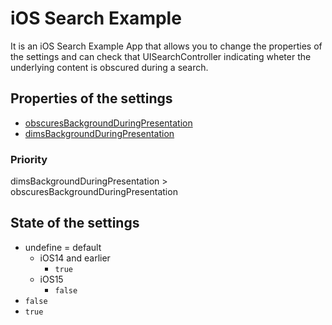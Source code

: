 # iOS Search Example
It is an iOS Search Example App that allows you to change the properties of the settings and can check that UISearchController indicating wheter the underlying content is obscured during a search.

## Properties of the settings
- [obscuresBackgroundDuringPresentation](https://developer.apple.com/documentation/uikit/uisearchcontroller/1618656-obscuresbackgroundduringpresenta)
- [dimsBackgroundDuringPresentation](https://developer.apple.com/documentation/uikit/uisearchcontroller/1618660-dimsbackgroundduringpresentation)

### Priority
dimsBackgroundDuringPresentation > obscuresBackgroundDuringPresentation

## State of the settings
- undefine = default
  - iOS14 and earlier
    - `true`
  - iOS15
    - `false`
- `false`
- `true`
